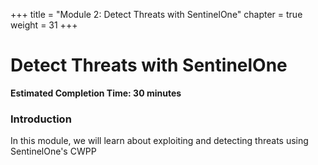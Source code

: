 +++
title = "Module 2: Detect Threats with SentinelOne"
chapter = true
weight = 31
+++

# Detect Threats with SentinelOne

**Estimated Completion Time: 30 minutes**

### Introduction

In this module, we will learn about exploiting and detecting threats using SentinelOne's CWPP